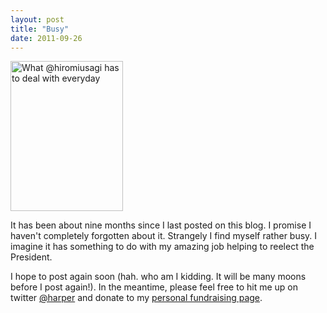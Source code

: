 ```yaml
--- 
layout: post
title: "Busy"
date: 2011-09-26
--- 
```


<a href="http://www.flickr.com/photos/natatwo/5933954537/" title="What @hiromiusagi has to deal with everyday by nata2, on Flickr"><img src="http://farm7.static.flickr.com/6014/5933954537_392b0caa83_m.jpg" width="180" height="240" alt="What @hiromiusagi has to deal with everyday"></a>

It has been about nine months since I last posted on this blog. I promise 
I haven't completely forgotten about it. Strangely I find myself rather 
busy. I imagine it has something to do with my amazing job helping to
reelect the President. 

I hope to post again soon (hah. who am I kidding. It will be many moons before I post again!). In the meantime, please feel free to hit me up on
twitter [@harper](http://twitter.com/harper) and donate to my [personal fundraising page](https://donate.barackobama.com/page/outreach/view/2012/harper).

